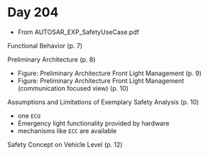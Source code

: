 # Day 204

* From AUTOSAR\_EXP\_SafetyUseCase.pdf

Functional Behavior (p. 7)

Preliminary Architecture (p. 8)
* Figure: Preliminary Architecture Front Light Management (p. 9)
* Figure: Preliminary Architecture Front Light Management (communication focused view) (p. 10)

Assumptions and Limitations of Exemplary Safety Analysis (p. 10)
* one `ECU`
* Emergency light functionality provided by hardware
* mechanisms like `ECC` are available

Safety Concept on Vehicle Level (p. 12)
